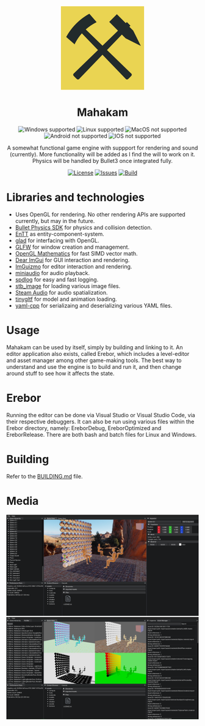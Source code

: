 <div align="center">
<img width=218 height=218 alt="Mahakam" src="/.github/Mahakam.png?raw=true" />
<h1>Mahakam</h1>

![Windows supported](https://img.shields.io/badge/Windows-win--64-green?style=flat-square)
![Linux supported](https://img.shields.io/badge/Linux-Ubuntu-green?style=flat-square)
![MacOS not supported](https://img.shields.io/badge/MacOS-Not%20Supported-red?style=flat-square)
![Android not supported](https://img.shields.io/badge/Android-Not%20Supported-red?style=flat-square)
![IOS not supported](https://img.shields.io/badge/IOS-Not%20Supported-red?style=flat-square)

<p>A somewhat functional game engine with suppport for rendering and sound (currently).
More functionality will be added as I find the will to work on it.
Physics will be handled by Bullet3 once integrated fully.</p>

[![License](https://img.shields.io/github/license/KredeGC/Mahakam?style=flat-square)](https://github.com/KredeGC/Mahakam/blob/master/LICENSE)
[![Issues](https://img.shields.io/github/issues/KredeGC/Mahakam?style=flat-square)](https://github.com/KredeGC/Mahakam/issues)
[![Build](https://img.shields.io/github/workflow/status/KredeGC/Mahakam/Build?style=flat-square)](https://github.com/KredeGC/Mahakam/actions/workflows/main.yml)

</div>

# Libraries and technologies
* Uses OpenGL for rendering. No other rendering APIs are supported currently, but may in the future.
* [Bullet Physics SDK](https://github.com/bulletphysics/bullet3) for physics and collision detection.
* [EnTT](https://github.com/skypjack/entt) as entity-component-system.
* [glad](https://github.com/Dav1dde/glad) for interfacing with OpenGL.
* [GLFW](https://github.com/glfw/glfw) for window creation and management.
* [OpenGL Mathematics](https://github.com/g-truc/glm) for fast SIMD vector math.
* [Dear ImGui](https://github.com/ocornut/imgui) for GUI interaction and rendering.
* [ImGuizmo](https://github.com/CedricGuillemet/ImGuizmo) for editor interaction and rendering.
* [miniaudio](https://github.com/mackron/miniaudio) for audio playback.
* [spdlog](https://github.com/gabime/spdlog) for easy and fast logging.
* [stb_image](https://github.com/nothings/stb) for loading various image files.
* [Steam Audio](https://valvesoftware.github.io/steam-audio/) for audio spatialization.
* [tinygltf](https://github.com/syoyo/tinygltf/tree/skinning) for model and animation loading.
* [yaml-cpp](https://github.com/jbeder/yaml-cpp) for serializaing and deserializing various YAML files.

# Usage
Mahakam can be used by itself, simply by building and linking to it.
An editor application also exists, called Erebor, which includes a level-editor and asset manager among other game-making tools.
The best way to understand and use the engine is to build and run it, and then change around stuff to see how it affects the state.

# Erebor
Running the editor can be done via Visual Studio or Visual Studio Code, via their respective debuggers.
It can also be run using various files within the Erebor directory, namely: EreborDebug, EreborOptimized and EreborRelease.
There are both bash and batch files for Linux and Windows.

# Building
Refer to the [BUILDING.md](BUILDING.md) file.

# Media
![Editor 1](https://github.com/KredeGC/Mahakam/blob/master/.github/media/editor1.png)
![Editor 2](https://github.com/KredeGC/Mahakam/blob/master/.github/media/editor2.png)